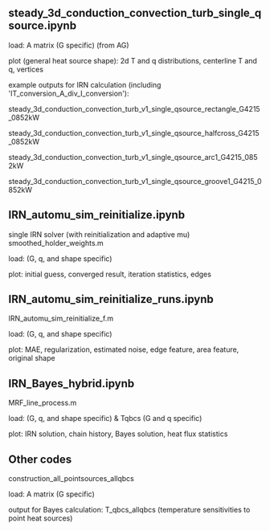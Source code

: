 ## steady_3d_conduction_convection_turb_single_qsource.ipynb
load: A matrix (G specific) (from AG)

plot (general heat source shape): 2d T and q distributions, centerline T and q, vertices

example outputs for IRN calculation (including 'IT_conversion_A_div_I_conversion'):

 steady_3d_conduction_convection_turb_v1_single_qsource_rectangle_G4215_0852kW
 
 steady_3d_conduction_convection_turb_v1_single_qsource_halfcross_G4215_0852kW
 
 steady_3d_conduction_convection_turb_v1_single_qsource_arc1_G4215_0852kW
 
 steady_3d_conduction_convection_turb_v1_single_qsource_groove1_G4215_0852kW

## IRN_automu_sim_reinitialize.ipynb
single IRN solver (with reinitialization and adaptive mu)
 smoothed_holder_weights.m
 
load: (G, q, and shape specific)

plot: initial guess, converged result, iteration statistics, edges

## IRN_automu_sim_reinitialize_runs.ipynb
 IRN_automu_sim_reinitialize_f.m
 
load: (G, q, and shape specific)

plot: MAE, regularization, estimated noise, edge feature, area feature, original shape

## IRN_Bayes_hybrid.ipynb
 MRF_line_process.m
 
load: (G, q, and shape specific) & Tqbcs (G and q specific)

plot: IRN solution, chain history, Bayes solution, heat flux statistics

## Other codes
construction_all_pointsources_allqbcs

load: A matrix (G specific)

output for Bayes calculation: T_qbcs_allqbcs (temperature sensitivities to point heat sources)
